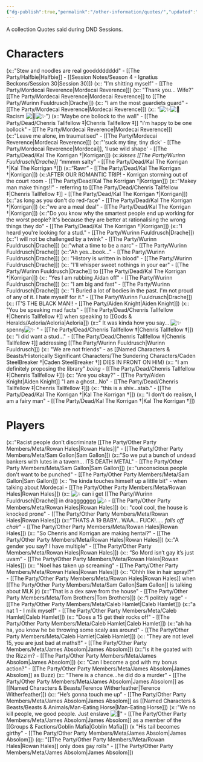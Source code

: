 ```yaml
---
{"dg-publish":true,"permalink":"/other-information/quotes/","updated":"2025-08-31T17:05:12.861+01:00"}
---
```


A collection Quotes said during DND Sessions. 

# Characters
(x::"Stew and noodles are real goodddddddd" - [[The Party/Halfbie\|Halfbie]] - [[Session Notes/Season 4 - Ignatius Beckons/Session 30\|Session 30]])
(x:: "I’m shitting myself" - [[The Party/Mordecai Reverence\|Mordecai Reverence]])
(x:: "Thank you... Wife?" [[The Party/Mordecai Reverence\|Mordecai Reverence]] to [[The Party/Wurinn Fuuldrusch\|Drache]])
(x:: "I am the most guardiets guard" - [[The Party/Mordecai Reverence\|Mordecai Reverence]])
(x:: "![✨](https://discord.com/assets/10cfdf082083ea92.svg)![🌈](https://discord.com/assets/03c45c83ae57ae76.svg) Racism ![🌈](https://discord.com/assets/03c45c83ae57ae76.svg)![✨](https://discord.com/assets/10cfdf082083ea92.svg)")
(x::"Maybe one bollock to the wall" - [[The Party/Dead/Chenris Tallfellow ‡\|Chenris Tallfellow ‡]] "i'm happy to be one bollock" - [[The Party/Mordecai Reverence\|Mordecai Reverence]])
(x::"Leave me alone, im traumatised" - [[The Party/Mordecai Reverence\|Mordecai Reverence]])
(x::"'suck my tiny, tiny dick' - [[The Party/Mordecai Reverence\|Mordecai]], 'I use wild shape' - [[The Party/Dead/Kal The Korrigan †\|Korrigan]])
(x::_kisses [[The Party/Wurinn Fuuldrusch\|Drache]]_ “mmmm salty” - [[The Party/Dead/Kal The Korrigan †\|Kal The Korrigan †]])
(x::“Rawr” - [[The Party/Dead/Kal The Korrigan †\|Korrigan]])
(x::AFTER OUR ROMANTIC TRIP! - Korrigan storming out of the court room -  [[The Party/Dead/Kal The Korrigan †\|Korrigan]])
(x::"Makey man make things!!" - referring to [[The Party/Dead/Chenris Tallfellow ‡\|Chenris Tallfellow ‡]] -  [[The Party/Dead/Kal The Korrigan †\|Korrigan]])
(x::"as long as you don't do red-face" -  [[The Party/Dead/Kal The Korrigan †\|Korrigan]])
(x::"we are a meal deal" -  [[The Party/Dead/Kal The Korrigan †\|Korrigan]])
(x::"Do you know why the smartest people end up working for the worst people? It's because they are better at rationalising the wrong things they do" -  [[The Party/Dead/Kal The Korrigan †\|Korrigan]])
(x::"I heard you're looking for a stud." - [[The Party/Wurinn Fuuldrusch\|Drache]])
(x::"I will not be challenged by a twink" - [[The Party/Wurinn Fuuldrusch\|Drache]])
(x::"what a time to be a narc" - [[The Party/Wurinn Fuuldrusch\|Drache]])
(x::"Ah yes…book…" - [[The Party/Wurinn Fuuldrusch\|Drache]])
(x::  "History is written in blood" - [[The Party/Wurinn Fuuldrusch\|Drache]])
(x::  "I'll whisper sweet nothings in your ear" - [[The Party/Wurinn Fuuldrusch\|Drache]] to [[The Party/Dead/Kal The Korrigan †\|Korrigan]])
(x::  "Yes I am rubbing Aidan off" - [[The Party/Wurinn Fuuldrusch\|Drache]])
(x::  "I am big and fast" - [[The Party/Wurinn Fuuldrusch\|Drache]])
(x::  "I Buried a lot of bodies in the past. I'm not proud of any of it. I hate myself for it." - [[The Party/Wurinn Fuuldrusch\|Drache]])
(x:: IT'S THE BLACK MAN!! - [[The Party/Aiden Knight\|Aiden Knight]])
(x:: "You be speaking mad facts" -  [[The Party/Dead/Chenris Tallfellow ‡\|Chenris Tallfellow ‡]] when speaking to [[Gods & Heralds/Aeloria/Aeloria\|Aeloria]])
(x::" It was kinda how you say… ![✨](https://discord.com/assets/10cfdf082083ea92.svg)spenny![✨](https://discord.com/assets/10cfdf082083ea92.svg) " - [[The Party/Dead/Chenris Tallfellow ‡\|Chenris Tallfellow ‡]])
(x:: "I did want a stud..." - [[The Party/Dead/Chenris Tallfellow ‡\|Chenris Tallfellow ‡]] addressing [[The Party/Wurinn Fuuldrusch\|Wurinn Fuuldrusch]])
(x:: "We are not friends" - as [[Named Characters & Beasts/Historically Significant  Characters/The Sundering Characters/Caden SteelBreaker †\|Caden SteelBreaker †]] DIES IN FRONT ON HIM)
(x:: "I am definitely proposing the library" _boing_ - [[The Party/Dead/Chenris Tallfellow ‡\|Chenris Tallfellow ‡]])
(x:: "Are you okay?" - [[The Party/Aiden Knight\|Aiden Knight]] "I am a ghost...No" - [[The Party/Dead/Chenris Tallfellow ‡\|Chenris Tallfellow ‡]])
(x:: "this is a shiv...stab." - [[The Party/Dead/Kal The Korrigan †\|Kal The Korrigan †]])
(x:: "I don't do realism, I am a fairy man" - [[The Party/Dead/Kal The Korrigan †\|Kal The Korrigan †]])

# Players
(x::"Racist people don’t discriminate [[The Party/Other Party Members/Meta/Rowan Hales\|Rowan Hales]]" - [[The Party/Other Party Members/Meta/Sam Gallon\|Sam Gallon]])
(x::"So we put a bunch of undead bankers with lutes in a tavern... ITS DEATH METAL" - [[The Party/Other Party Members/Meta/Sam Gallon\|Sam Gallon]])
(x::"unconscious people don't want to be punched" - [[The Party/Other Party Members/Meta/Sam Gallon\|Sam Gallon]])
(x:: "he kinda touches himself up a little bit" - when talking about Mordecai  - [[The Party/Other Party Members/Meta/Rowan Hales\|Rowan Hales]])
(x:: ![🎶](https://discord.com/assets/fb0d23dc5b2cb6c0.svg) can i get [[The Party/Wurinn Fuuldrusch\|Drache]] in draggggggg ![🎶](https://discord.com/assets/fb0d23dc5b2cb6c0.svg) - [[The Party/Other Party Members/Meta/Rowan Hales\|Rowan Hales]])
(x:: "cool cool, the house is knocked prone"  - [[The Party/Other Party Members/Meta/Rowan Hales\|Rowan Hales]])
(x::"THATS A 19 BABY.. WAA... FUCK!..... _falls off chair_"  - [[The Party/Other Party Members/Meta/Rowan Hales\|Rowan Hales]])
(x:: "So Chenris and Korrigan are making hentai?" - [[The Party/Other Party Members/Meta/Rowan Hales\|Rowan Hales]])
(x::"A gender you say? I have multiple"  - [[The Party/Other Party Members/Meta/Rowan Hales\|Rowan Hales]])
(x:: “So Mord isn’t gay it’s just uvam”  - [[The Party/Other Party Members/Meta/Rowan Hales\|Rowan Hales]])
(x:: "Noel has taken up screaming" - [[The Party/Other Party Members/Meta/Rowan Hales\|Rowan Hales]])
(x:: "Ohhh like in hair spray!?" - [[The Party/Other Party Members/Meta/Rowan Hales\|Rowan Hales]] when [[The Party/Other Party Members/Meta/Sam Gallon\|Sam Gallon]] is talking about MLK jr)
(x::"That is a dex save from the house" - [[The Party/Other Party Members/Meta/Tom Brothers\|Tom Brothers]])
(x::“I politely rage” - [[The Party/Other Party Members/Meta/Caleb Hamlet\|Caleb Hamlet]])
(x::"a nat 1 - I milk myself" - [[The Party/Other Party Members/Meta/Caleb Hamlet\|Caleb Hamlet]])
(x:: "Does a 15 get their rocks off" - [[The Party/Other Party Members/Meta/Caleb Hamlet\|Caleb Hamlet]])
(x::"ah ha ha, you know he be throwing some scaly ass around" - [[The Party/Other Party Members/Meta/Caleb Hamlet\|Caleb Hamlet]])
(x:: "They are not level 15, you are just bad at maths!!" - [[The Party/Other Party Members/Meta/James Absolom\|James Absolom]])
(x::"Is it he goated with the Rizzim? - [[The Party/Other Party Members/Meta/James Absolom\|James Absolom]])
(x:: "Can I become a god with my bonus action?" - [[The Party/Other Party Members/Meta/James Absolom\|James Absolom]] as Buzz)
(x:: "There is a chance…he did do a murder" - [[The Party/Other Party Members/Meta/James Absolom\|James Absolom]] as [[Named Characters & Beasts/Terence Witherfeather\|Terence Witherfeather]])
(x:: “He’s gonna touch me up” - [[The Party/Other Party Members/Meta/James Absolom\|James Absolom]] as [[Named Characters & Beasts/Beasts & Animals/Man-Eating Horse\|Man-Eating Horse]])
(x::"We no kill people, we good people. Just enslave ![🥰](https://discord.com/assets/10b67e5181089c99.svg)" - [[The Party/Other Party Members/Meta/James Absolom\|James Absolom]] as a member of the [[Groups & Factions/Goblin Mafia\|Goblin Mafia]])
(x "His tail becomes girthy" - [[The Party/Other Party Members/Meta/James Absolom\|James Absolom]])
(q:: "[[The Party/Other Party Members/Meta/Rowan Hales\|Rowan Hales]] only does gay rolls" - [[The Party/Other Party Members/Meta/James Absolom\|James Absolom]])